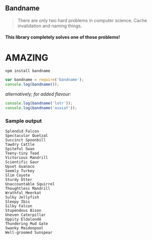 ## Bandname

> There are only two hard problems in computer science. Cache invalidation and naming things.

#### This library completely solves one of those problems!

# AMAZING

`npm install bandname`

```javascript
var bandname = require('bandname');
console.log(bandname());
```
_alternatively; for added flavour:_
```javascript
console.log(bandname('lotr'));
console.log(bandname('asoiaf'));
```

### Sample output

```
Splendid Falcon
Spectacular Quetzal
Succinct Spoonbill
Tawdry Cattle
Spiteful Swan
Teeny-tiny Toad
Victorious Mandrill
Scientific Gaur
Upset Guanaco
Seemly Turkey
Slim Coyote
Sturdy Otter
Unaccountable Squirrel
Thoughtless Mandrill
Wrathful Meerkat
Sulky Jellyfish
Sleepy Ibis
Silky Falcon
Stupendous Bison
Uneven Caterpillar
Uppity Eldalondë
Thundering Mud Gate
Swanky Maidenpool
Well-groomed Sunspear
```
